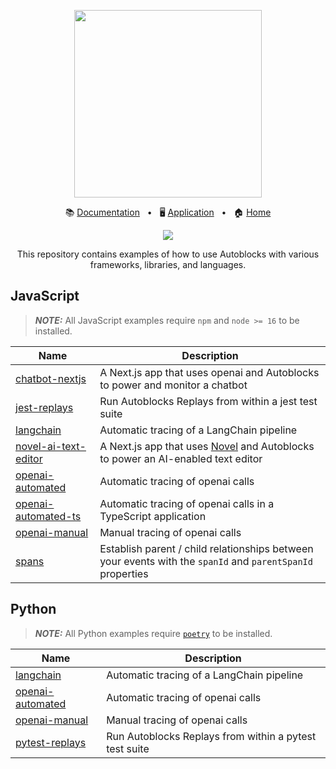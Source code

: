<!-- banner start -->
<p align="center">
  <img src="https://app.autoblocks.ai/images/logo.png" width="300px">
</p>

<p align="center">
  📚
  <a href="https://docs.autoblocks.ai/">Documentation</a>
  &nbsp;
  •
  &nbsp;
  🖥️
  <a href="https://app.autoblocks.ai/">Application</a>
  &nbsp;
  •
  &nbsp;
  🏠
  <a href="https://www.autoblocks.ai/">Home</a>
</p>
<!-- banner end -->

<p align="center">
  <a href="https://github.com/autoblocksai/autoblocks-examples/actions/workflows/ci.yml">
    <img src="https://github.com/autoblocksai/autoblocks-examples/actions/workflows/ci.yml/badge.svg?branch=main">
  </a>
</p>

<p align="center">
  This repository contains examples of how to use Autoblocks with various frameworks, libraries, and languages.
</p>

## JavaScript

> **_NOTE:_** All JavaScript examples require `npm` and `node >= 16` to be installed.

<!-- JavaScript start -->

| Name                                                     | Description                                                                                                            |
| -------------------------------------------------------- | ---------------------------------------------------------------------------------------------------------------------- |
| [chatbot-nextjs](/JavaScript/chatbot-nextjs)             | A Next.js app that uses openai and Autoblocks to power and monitor a chatbot                                           |
| [jest-replays](/JavaScript/jest-replays)                 | Run Autoblocks Replays from within a jest test suite                                                                   |
| [langchain](/JavaScript/langchain)                       | Automatic tracing of a LangChain pipeline                                                                              |
| [novel-ai-text-editor](/JavaScript/novel-ai-text-editor) | A Next.js app that uses [Novel](https://github.com/steven-tey/novel) and Autoblocks to power an AI-enabled text editor |
| [openai-automated](/JavaScript/openai-automated)         | Automatic tracing of openai calls                                                                                      |
| [openai-automated-ts](/JavaScript/openai-automated-ts)   | Automatic tracing of openai calls in a TypeScript application                                                          |
| [openai-manual](/JavaScript/openai-manual)               | Manual tracing of openai calls                                                                                         |
| [spans](/JavaScript/spans)                               | Establish parent / child relationships between your events with the `spanId` and `parentSpanId` properties             |

<!-- JavaScript end -->

## Python

> **_NOTE:_** All Python examples require [`poetry`](https://python-poetry.org/docs/#installation) to be installed.

<!-- Python start -->

| Name                                         | Description                                            |
| -------------------------------------------- | ------------------------------------------------------ |
| [langchain](/Python/langchain)               | Automatic tracing of a LangChain pipeline              |
| [openai-automated](/Python/openai-automated) | Automatic tracing of openai calls                      |
| [openai-manual](/Python/openai-manual)       | Manual tracing of openai calls                         |
| [pytest-replays](/Python/pytest-replays)     | Run Autoblocks Replays from within a pytest test suite |

<!-- Python end -->
